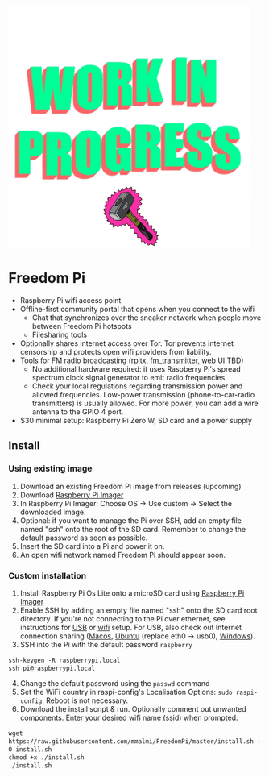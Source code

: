 ![WIP](wip.gif "work in progress")
# Freedom Pi
* Raspberry Pi wifi access point
* Offline-first community portal that opens when you connect to the wifi
  * Chat that synchronizes over the sneaker network when people move between Freedom Pi hotspots
  * Filesharing tools
* Optionally shares internet access over Tor. Tor prevents internet censorship and protects open wifi providers from liability.
* Tools for FM radio broadcasting ([rpitx](https://github.com/F5OEO/rpitx), [fm_transmitter](https://github.com/markondej/fm_transmitter), web UI TBD)
  * No additional hardware required: it uses Raspberry Pi's spread spectrum clock signal generator to emit radio frequencies
  * Check your local regulations regarding transmission power and allowed frequencies. Low-power transmission (phone-to-car-radio transmitters) is usually allowed. For more power, you can add a wire antenna to the GPIO 4 port.
* $30 minimal setup: Raspberry Pi Zero W, SD card and a power supply

## Install
### Using existing image
1. Download an existing Freedom Pi image from releases (upcoming)
2. Download [Raspberry Pi Imager](https://www.raspberrypi.com/software/)
3. In Raspberry Pi Imager: Choose OS -> Use custom -> Select the downloaded image.
4. Optional: if you want to manage the Pi over SSH, add an empty file named "ssh" onto the root of the SD card. Remember to change the default password as soon as possible.
5. Insert the SD card into a Pi and power it on.
6. An open wifi network named Freedom Pi should appear soon.

### Custom installation
1. Install Raspberry Pi Os Lite onto a microSD card using [Raspberry Pi Imager](https://www.raspberrypi.com/software/)
2. Enable SSH by adding an empty file named "ssh" onto the SD card root directory. If you're not connecting to the Pi over ethernet, see instructions for [USB](https://desertbot.io/blog/ssh-into-pi-zero-over-usb) or [wifi](https://www.raspberrypi.com/documentation/computers/configuration.html#setting-up-a-headless-raspberry-pi) setup. For USB, also check out Internet connection sharing ([Macos](https://www.thepolyglotdeveloper.com/2019/07/share-internet-between-macos-raspberry-pi-zero-over-usb/), [Ubuntu](https://help.ubuntu.com/community/Internet/ConnectionSharing) (replace eth0 -> usb0), [Windows](https://www.circuitbasics.com/raspberry-pi-zero-ethernet-gadget/)).
3. SSH into the Pi with the default password `raspberry`
```
ssh-keygen -R raspberrypi.local
ssh pi@raspberrypi.local
```
4. Change the default password using the `passwd` command
5. Set the WiFi country in raspi-config's Localisation Options: `sudo raspi-config`. Reboot is not necessary.
6. Download the install script & run. Optionally comment out unwanted components. Enter your desired wifi name (ssid) when prompted.
```
wget https://raw.githubusercontent.com/mmalmi/FreedomPi/master/install.sh -O install.sh
chmod +x ./install.sh
./install.sh
```


